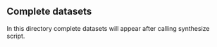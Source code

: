 ## Complete datasets

In this directory complete datasets will appear after calling synthesize script.